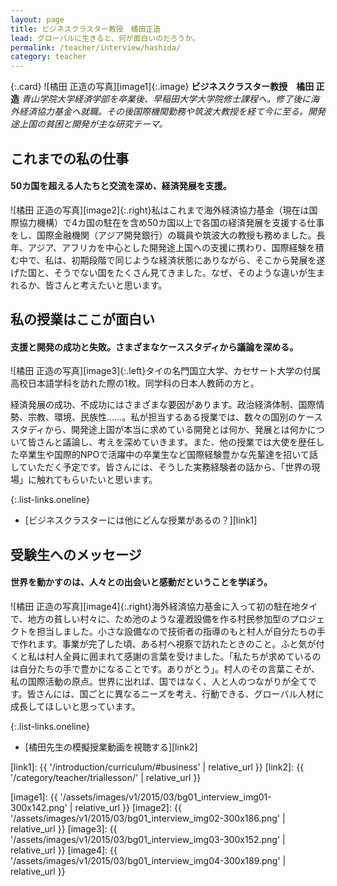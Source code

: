 ```yaml
---
layout: page
title: ビジネスクラスター教授　橘田正造
lead: グローバルに生きると、何が面白いのだろうか。
permalink: /teacher/interview/hashida/
category: teacher
---
```


{:.card}
![橘田 正造の写真][image1]{:.image}
**ビジネスクラスター教授　橘田 正造**
*青山学院大学経済学部を卒業後、早稲田大学大学院修士課程へ。修了後に海外経済協力基金へ就職。その後国際機関勤務や筑波大教授を経て今に至る。開発途上国の貧困と開発が主な研究テーマ。*


## これまでの私の仕事

#### 50カ国を超える人たちと交流を深め、経済発展を支援。

![橘田 正造の写真][image2]{:.right}私はこれまで海外経済協力基金（現在は国際協力機構）で4カ国の駐在を含め50カ国以上で各国の経済発展を支援する仕事をし、国際金融機関（アジア開発銀行）の職員や筑波大の教授も務めました。長年、アジア、アフリカを中心とした開発途上国への支援に携わり、国際経験を積む中で、私は、初期段階で同じような経済状態にありながら、そこから発展を遂げた国と、そうでない国をたくさん見てきました。なぜ、そのような違いが生まれるか、皆さんと考えたいと思います。

## 私の授業はここが面白い

#### 支援と開発の成功と失敗。さまざまなケーススタディから議論を深める。

![橘田 正造の写真][image3]{:.left}タイの名門国立大学、カセサート大学の付属高校日本語学科を訪れた際の1枚。同学科の日本人教師の方と。

経済発展の成功、不成功にはさまざまな要因があります。政治経済体制、国際情勢、宗教、環境、民族性……。私が担当するある授業では、数々の国別のケーススタディから、開発途上国が本当に求めている開発とは何か、発展とは何かについて皆さんと議論し、考えを深めていきます。また、他の授業では大使を歴任した卒業生や国際的NPOで活躍中の卒業生など国際経験豊かな先輩達を招いて話していただく予定です。皆さんには、そうした実務経験者の話から、「世界の現場」に触れてもらいたいと思います。

{:.list-links.oneline}
*   [ビジネスクラスターには他にどんな授業があるの？][link1]

## 受験生へのメッセージ

#### 世界を動かすのは、人々との出会いと感動だということを学ぼう。

![橘田 正造の写真][image4]{:.right}海外経済協力基金に入って初の駐在地タイで、地方の貧しい村々に、ため池のような灌漑設備を作る村民参加型のプロジェクトを担当しました。小さな設備なので技術者の指導のもと村人が自分たちの手で作れます。事業が完了した頃、ある村へ視察で訪れたときのこと。ふと気が付くと私は村人全員に囲まれて感謝の言葉を受けました。「私たちが求めているのは自分たちの手で豊かになることです。ありがとう」。村人のその言葉こそが、私の国際活動の原点。世界に出れば、国ではなく、人と人のつながりが全てです。皆さんには、国ごとに異なるニーズを考え、行動できる、グローバル人材に成長してほしいと思っています。

{:.list-links.oneline}
*   [橘田先生の模擬授業動画を視聴する][link2]

[link1]: {{ '/introduction/curriculum/#business' | relative_url }}
[link2]: {{ '/category/teacher/triallesson/' | relative_url }}

[image1]: {{ '/assets/images/v1/2015/03/bg01_interview_img01-300x142.png' | relative_url }}
[image2]: {{ '/assets/images/v1/2015/03/bg01_interview_img02-300x186.png' | relative_url }}
[image3]: {{ '/assets/images/v1/2015/03/bg01_interview_img03-300x152.png' | relative_url }}
[image4]: {{ '/assets/images/v1/2015/03/bg01_interview_img04-300x189.png' | relative_url }}